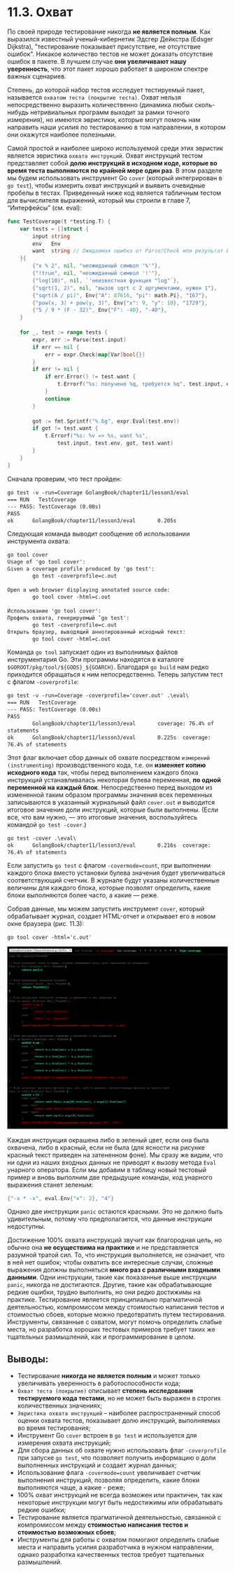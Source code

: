 # 11.3. Охват

По своей природе тестирование никогда **не является полным**. Как выразился известный ученый-кибернетик Эдсгер
Дейкстра (Edsger Dijkstra), "тестирование показывает присутствие, не отсутствие ошибок". Никакое количество тестов не
может доказать отсутствие ошибок в пакете. В лучшем случае **они увеличивают нашу уверенность**, что этот пакет хорошо
работает в широком спектре важных сценариев.

Степень, до которой набор тестов исследует тестируемый пакет, называется `охватом теста (покрытие теста)`. Охват нельзя
непосредственно выразить количественно (динамика любых сколь-нибудь нетривиальных программ выходит за рамки точного
измерения), но имеются эвристики, которые могут помочь нам направить наши усилия по тестированию в том направлении, в
котором они окажутся наиболее полезными.

Самой простой и наиболее широко используемой среди этих эвристик является эвристика `охвата инструкций`. Охват
инструкций тестом представляет собой **долю инструкций в исходном коде, которые во время теста выполняются по крайней
мере один раз**. В этом разделе мы будем использовать инструмент Go `cover` (который интегрирован в `go test`), чтобы
измерить охват инструкций и выявить очевидные пробелы в тестах. Приведенный ниже код является табличным тестом для
вычислителя выражений, который мы строили в главе 7, “Интерфейсы” (см. eval):

``` go
func TestCoverage(t *testing.T) {
	var tests = []struct {
		input string
		env   Env
		want  string // Ожидаемая ошибка от Parse/Check или результат Eval
	}{
		{"x % 2", nil, "неожиданный символ '%'"},
		{"!true", nil, "неожиданный символ '!'"},
		{"log(10)", nil, `'неизвестная функция "log"`},
		{"sqrt(1, 2)", nil, "вызов sqrt с 2 аргументами, нужен 1"},
		{"sqrt(A / pi)", Env{"A": 87616, "pi": math.Pi}, "167"},
		{"pow(x, 3) + pow(y, 3)", Env{"x": 9, "y": 10}, "1729"},
		{"5 / 9 * (F - 32)", Env{"F": -40}, "-40"},
	}

	for _, test := range tests {
		expr, err := Parse(test.input)
		if err == nil {
			err = expr.Check(map[Var]bool{})
		}
		if err != nil {
			if err.Error() != test.want {
				t.Errorf("%s: получено %q, требуется %q", test.input, err, test.want)
			}
			continue
		}

		got := fmt.Sprintf("%.6g", expr.Eval(test.env))
		if got != test.want {
			t.Errorf("%s: %v => %s, want %s",
				test.input, test.env, got, test.want)
		}
	}
}
```

Сначала проверим, что тест пройден:

``` shell
go test -v -run=Coverage GolangBook/chapter11/lesson3/eval
=== RUN   TestCoverage
--- PASS: TestCoverage (0.00s)
PASS
ok      GolangBook/chapter11/lesson3/eval       0.205s
```

Следующая команда выводит сообщение об использовании инструмента охвата:

``` shell
go tool cover
Usage of 'go tool cover':
Given a coverage profile produced by 'go test':
        go test -coverprofile=c.out

Open a web browser displaying annotated source code:
        go tool cover -html=c.out
        
Использование 'go tool cover':
Профиль охвата, генерируемый ’go test': 
		go test -coverprofile=c.out
Открыть браузер, выводящий аннотированный исходный текст: 
		go tool cover -html=c.out
```

Команда `go tool` запускает один из выполнимых файлов инструментария Go. Эти программы находятся в каталоге
`$GOROOT/pkg/tool/${GOOS}_${GOARCH}`. Благодаря `go build` нам редко приходится обращаться к ним непосредственно.
Теперь запустим тест с флагом `-coverprofile`:

``` shell
go test -v -run=Coverage -coverprofile='cover.out' .\eval\ 
=== RUN   TestCoverage
--- PASS: TestCoverage (0.00s)
PASS
        GolangBook/chapter11/lesson3/eval       coverage: 76.4% of statements
ok      GolangBook/chapter11/lesson3/eval       0.225s  coverage: 76.4% of statements
```

Этот флаг включает сбор данных об охвате посредством `измерений (instrumenting)` производственного кода, т.е. он
**изменяет копию исходного кода** так, чтобы перед выполнением каждого блока инструкций устанавливалась некоторая булева
переменная, **по одной переменной на каждый блок**. Непосредственно перед выходом из измененной таким образом программы
значения всех переменных записываются в указанный журнальный файл `cover.out` и выводится итоговое значение доли
инструкций, которые были выполнены. (Если все, что вам нужно, — это итоговые значения, воспользуйтесь
командой `go test -cover`.)

``` shell
go test -cover .\eval\
ok      GolangBook/chapter11/lesson3/eval       0.216s  coverage: 76.4% of statements

```

Если запустить `go test` с флагом `-covermode=count`, при выполнении каждого блока вместо установки булева значения
будет увеличиваться соответствующий счетчик. В журнале будут указаны количественные величины для каждого блока, которые
позволят определить, какие блоки выполняются более часто, а какие — реже.

Собрав данные, мы можем запустить инструмент `cover`, который обрабатывает журнал, создает HTML-отчет и открывает его в
новом окне браузера (рис. 11.3):

``` shell
go tool cover -html='c.out'
```

![img_1.png](img_1.png)

Каждая инструкция окрашена либо в зеленый цвет, если она была охвачена, либо в красный, если не была (для ясности на
рисунке красный текст приведен на затененном фоне). Мы сразу же видим, что ни одни из наших входных данных не приводят к
вызову метода `Eval` унарного оператора. Если мы добавим в таблицу новый тестовый пример и вновь выполним две предыдущие
команды, код унарного выражения станет зеленым:

``` go
{"-х * -х", eval.Env{"x": 2}, "4"}
```

Однако две инструкции `panic` остаются красными. Это не должно быть удивительным, потому что предполагается, что данные
инструкции недоступны.

Достижение 100% охвата инструкций звучит как благородная цель, но обычно она **не осуществима на практике** и не
представляется разумной тратой сил. То, что инструкция выполняется, не означает, что в ней нет ошибок; чтобы охватить
все интересные случаи, сложные выражения должны выполняться **много раз с различными входными данными**. Одни
инструкции, такие как показанные выше инструкции `panic`, никогда не достигаются. Другие, такие как обрабатывающие
редкие ошибки, трудно выполнить, но они редко достижимы на практике. Тестирование является принципиально прагматичной
деятельностью, компромиссом между стоимостью написания тестов и стоимостью сбоев, которые можно предотвратить путем
тестирования. Инструменты, связанные с охватом, могут помочь определить слабые места, но разработка хороших тестовых
примеров требует таких же тщательных размышлений, как и программирование в целом.

## Выводы:

* Тестирование **никогда не является полным** и может только увеличивать уверенность в работоспособности кода;
* `Охват теста (покрытие)` описывает **степень исследования тестируемого кода тестами**, но не может быть выражен в
  строгих количественных значениях;
* `Эвристика охвата инструкций` – наиболее распространенный способ оценки охвата тестов, показывает долю инструкций,
  выполняемых во время тестирования;
* Инструмент Go `cover` встроен в `go test` и используется для измерения охвата инструкций;
* Для сбора данных об охвате нужно использовать флаг `-coverprofile` при запуске `go test`, что позволяет получить
  информацию о доли выполненных инструкций и создает журнал данных;
* Использование флага `-covermode=count` увеличивает счетчик выполнения инструкций, позволяя определить, какие блоки
  выполняются чаще, а какие - реже;
* 100% охват инструкций не всегда возможен или практичен, так как некоторые инструкции могут быть недостижимы или
  обрабатывать редкие ошибки;
* Тестирование является прагматичной деятельностью, связанной с компромиссом между **стоимостью написания тестов и
  стоимостью возможных сбоев**;
* Инструменты для работы с охватом помогают определить слабые места и направить усилия разработчика в нужном
  направлении, однако разработка качественных тестов требует тщательных размышлений.